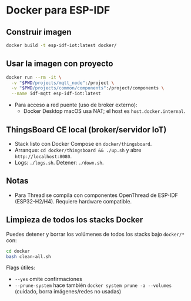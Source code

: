 # Docker para ESP-IDF

## Construir imagen
```bash
docker build -t esp-idf-iot:latest docker/
```

## Usar la imagen con proyecto
```bash
docker run --rm -it \
  -v "$PWD/projects/mqtt_node":/project \
  -v "$PWD/projects/common/components":/project/components \
  --name idf-mqtt esp-idf-iot:latest
```

- Para acceso a red puente (uso de broker externo):
  - Docker Desktop macOS usa NAT; el host es `host.docker.internal`.

## ThingsBoard CE local (broker/servidor IoT)
- Stack listo con Docker Compose en `docker/thingsboard`.
- Arranque: `cd docker/thingsboard && ./up.sh` y abre `http://localhost:8080`.
- Logs: `./logs.sh`. Detener: `./down.sh`.

## Notas
- Para Thread se compila con componentes OpenThread de ESP-IDF (ESP32-H2/H4). Requiere hardware compatible.

## Limpieza de todos los stacks Docker
Puedes detener y borrar los volúmenes de todos los stacks bajo `docker/*` con:

```bash
cd docker
bash clean-all.sh
```

Flags útiles:
- `--yes` omite confirmaciones
- `--prune-system` hace también `docker system prune -a --volumes` (cuidado, borra imágenes/redes no usadas)
